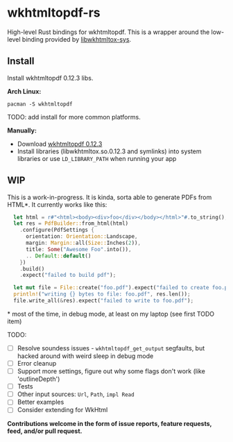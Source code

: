 # wkhtmltopdf-rs
High-level Rust bindings for wkhtmltopdf. This is a wrapper around the low-level binding provided by [libwkhtmltox-sys](https://github.com/anowell/libwkhtmltox-sys).

## Install

Install wkhtmltopdf 0.12.3 libs.

**Arch Linux:**

```
pacman -S wkhtmltopdf
```

TODO: add install for more common platforms.

**Manually:**
- Download [wkhtmltopdf 0.12.3](http://wkhtmltopdf.org/downloads.html)
- Install libraries (libwkhtmltox.so.0.12.3 and symlinks) into system libraries or use `LD_LIBRARY_PATH` when running your app

## WIP

This is a work-in-progress. It is kinda, sorta able to generate PDFs from HTML*. It currently works like this:

```rust
  let html = r#"<html><body><div>foo</div></body></html>"#.to_string();
  let res = PdfBuilder::from_html(html)
    .configure(PdfSettings {
      orientation: Orientation::Landscape,
      margin: Margin::all(Size::Inches(2)),
      title: Some("Awesome Foo".into()),
      .. Default::default()
    })
    .build()
    .expect("failed to build pdf");

  let mut file = File::create("foo.pdf").expect("failed to create foo.pdf");
  println!("writing {} bytes to file: foo.pdf", res.len());
  file.write_all(&res).expect("failed to write to foo.pdf");
```

&ast; most of the time, in debug mode, at least on my laptop (see first TODO item)



TODO:
- [ ] Resolve soundess issues - `wkhtmltopdf_get_output` segfaults, but hacked around with weird sleep in debug mode 
- [ ] Error cleanup
- [ ] Support more settings, figure out why some flags don't work (like 'outlineDepth')
- [ ] Tests
- [ ] Other input sources: `Url`, `Path`, `impl Read`
- [ ] Better examples
- [ ] Consider extending for WkHtml

**Contributions welcome in the form of issue reports, feature requests, feed, and/or pull request.**
